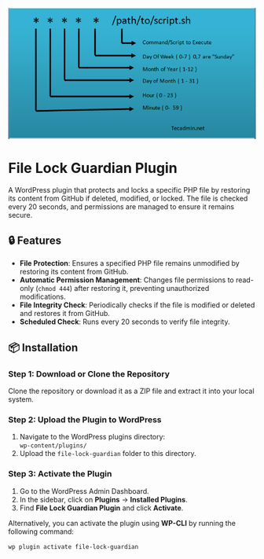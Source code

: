 ![File Lock Guardian Screenshot](cj.png)
# File Lock Guardian Plugin

A WordPress plugin that protects and locks a specific PHP file by restoring its content from GitHub if deleted, modified, or locked. The file is checked every 20 seconds, and permissions are managed to ensure it remains secure.

## 🔒 Features

- **File Protection**: Ensures a specified PHP file remains unmodified by restoring its content from GitHub.
- **Automatic Permission Management**: Changes file permissions to read-only (`chmod 444`) after restoring it, preventing unauthorized modifications.
- **File Integrity Check**: Periodically checks if the file is modified or deleted and restores it from GitHub.
- **Scheduled Check**: Runs every 20 seconds to verify file integrity.

## 📦 Installation

### Step 1: Download or Clone the Repository

Clone the repository or download it as a ZIP file and extract it into your local system.

### Step 2: Upload the Plugin to WordPress

1. Navigate to the WordPress plugins directory:  
   `wp-content/plugins/`
2. Upload the `file-lock-guardian` folder to this directory.

### Step 3: Activate the Plugin

1. Go to the WordPress Admin Dashboard.
2. In the sidebar, click on **Plugins** → **Installed Plugins**.
3. Find **File Lock Guardian Plugin** and click **Activate**.

Alternatively, you can activate the plugin using **WP-CLI** by running the following command:

```bash
wp plugin activate file-lock-guardian
